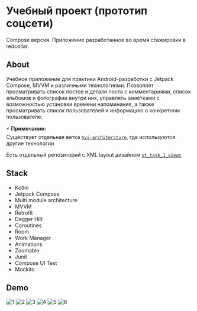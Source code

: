 # Учебный проект (прототип соцсети)

Compose версия. Приложение разработанное во время стажировки в redcollar.

## About
Учебное приложение для практики Android-разработки с Jetpack Compose, MVVM и различными технологиями. 
Позволяет просматривать список постов и детали поста с комментариями, список альбомов и фотографии внутри них,
управлять заметками с возможностью установки времени напоминания, а также просматривать список пользователей и информацию о конкретном пользователе.

⚡ **Примечание:**  
Существует отдельная ветка  [`mvi-architercture`](https://github.com/kaniffoll/st_task_1_compose/tree/mvi-architecture), где используются другие технологии

Есть отдельный репозиторий с XML layout дизайном [`st_task_1_views`](https://github.com/kaniffoll/st_task_1_views)

## Stack
- Kotlin
- Jetpack Compose
- Multi module architecture
- MVVM
- Retrofit
- Dagger Hilt
- Coroutines
- Room
- Work Manager
- Animations
- Zoomable
- Junit
- Compose UI Test
- Mockito

## Demo
![1](https://github.com/user-attachments/assets/c0c0dc3e-7770-4b8e-a4ef-5d70510a4193)
![2](https://github.com/user-attachments/assets/b46ed41d-c485-4b6b-a558-c767f07c728f)
![3](https://github.com/user-attachments/assets/7aabc99f-f135-40e3-b664-fd5dd1d4aa34)
![4](https://github.com/user-attachments/assets/805c7d16-3a87-405b-8f8e-ed2785539b9c)
![5](https://github.com/user-attachments/assets/33b75dd0-71eb-4130-b3cf-ab71d26665d8)
![6](https://github.com/user-attachments/assets/168ddb06-7afa-43c0-88b0-13951a4ca272)
